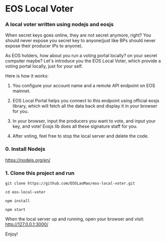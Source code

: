 # EOS Local Voter

### A local voter written using nodejs and eosjs

When secret keys goes online, they are not secret anymore, right? You should never expose you secret key to anyone(just like BPs should never expose their producer IPs to anyone).

As EOS holders, how about you run a voting portal locally? on your secret computer maybe? Let's introduce you the EOS Local Voter, which provide a voting portal locally, just for your self.

Here is how it works:

1. You configure your account name and a remote API endpoint on EOS mainnet.

2. EOS Local Portal helps you connect to this endpoint using official eosjs library, which will fetch all the data back and display it in your browser for you.

3. In your browser, input the producers you want to vote, and input your key, and vote! Eosjs lib does all these signature staff for you.

4. After voting, feel free to stop the local server and delete the code.


### 0. Install Nodejs

https://nodejs.org/en/


### 1. Clone this project and run

```
git clone https://github.com/EOSLaoMao/eos-local-voter.git

cd eos-local-voter

npm install

npm start
```

When the local server up and running, open your browser and visit: http://127.0.0.1:3000/

Enjoy!
